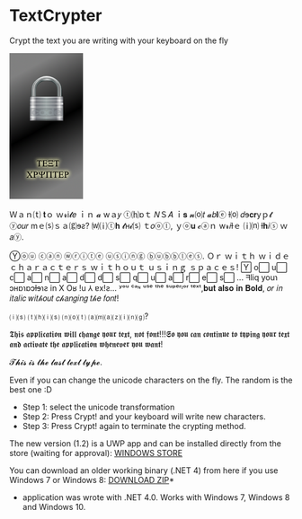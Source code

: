# TextCrypter
Crypt the text you are writing with your keyboard on the fly

![alt tag](https://raw.githubusercontent.com/Adrianotiger/TextCrypter/master/key.png)

Ｗａｎ⒯ 𝐭ｏ ｗ𝓻i𝓽𝑒 ｉｎ 𝓪 wａ𝑦 ⓣ⒣ɒｔ 𝑁Ｓ𝐴 ｉ𝐬 𝓷⒪𝑡 𝓪𝑏𝐥ⓔ ƚ⒪ 𝑑ɘ𝐜𝐫yｐ𝓽 ⓨ𝑜𝑢𝑟 mｅ⒮ｓａ⒢ɘƨ?
⒲⒤ⓣ𝐡 𝓽ʜ𝓲⒮ ｔ𝑜ⓞⓛ, ｙⓞ𝐮 𝓬ⓐｎ w𝓻𝑖ƚｅ ⒤⒩ ƚ𝐡𝑖ⓢ ｗ𝑎ⓨ.

Ⓨⓞⓤ ⓒⓐⓝ ⓦⓡⓘⓣⓔ  ⓤⓢⓘⓝⓖ ⓑⓤⓑⓑⓛⓔⓢ.
Ｏｒ ｗｉｔｈ ｗｉｄｅ ｃｈａｒａｃｔｅｒｓ ｗｉｔｈｏｕｔ ｕｓｉｎｇ ｓｐａｃｅｓ!
Y⃞  o⃞  u⃞   c⃞  a⃞  n⃞   a⃞  d⃞  d⃞   s⃞  q⃞  u⃞  a⃞  r⃞  e⃞  s⃞  ...
ᖷliq youɿ ɔʜɒɿɒɔƚɘɿƨ in X
Oʁ !u ⅄ ɐx!ƨ...
ʸᵒᵘ ᶜᵃᶰ ᵘˢᵉ ᵗʰᵉ ˢᵘᵖᵉʳᶦᵒʳ ᵗᵉˣᵗ,𝐛𝐮𝐭 𝐚𝐥𝐬𝐨 𝐢𝐧 𝐁𝐨𝐥𝐝, 𝑜𝑟 𝑖𝑛 𝑖𝑡𝑎𝑙𝑖𝑐 𝑤𝑖𝑡𝒽𝑜𝑢𝑡 𝑐𝒽𝑎𝑛𝑔𝑖𝑛𝑔 𝑡𝒽𝑒 𝑓𝑜𝑛𝑡!

⒤⒮ ⒯⒣⒤⒮ ⒩⒪⒯ ⒜⒨⒜⒵⒤⒩⒢?

𝕿𝖍𝖎𝖘 𝖆𝖕𝖕𝖑𝖎𝖈𝖆𝖙𝖎𝖔𝖓 𝖜𝖎𝖑𝖑 𝖈𝖍𝖆𝖓𝖌𝖊 𝖞𝖔𝖚𝖗 𝖙𝖊𝖝𝖙, 𝖓𝖔𝖙 𝖋𝖔𝖓𝖙!!!𝕾𝖔 𝖞𝖔𝖚 𝖈𝖆𝖓 𝖈𝖔𝖓𝖙𝖎𝖓𝖚𝖊 𝖙𝖔 𝖙𝖞𝖕𝖎𝖓𝖌 𝖞𝖔𝖚𝖗 𝖙𝖊𝖝𝖙 𝖆𝖓𝖉 𝖆𝖈𝖙𝖎𝖛𝖆𝖙𝖊 𝖙𝖍𝖊 𝖆𝖕𝖕𝖑𝖎𝖈𝖆𝖙𝖎𝖔𝖓 𝖜𝖍𝖊𝖓𝖊𝖛𝖊𝖗 𝖞𝖔𝖚 𝖜𝖆𝖓𝖙!

𝓣𝓱𝓲𝓼 𝓲𝓼 𝓽𝓱𝓮 𝓵𝓪𝓼𝓽 𝓽𝓮𝔁𝓽 𝓽𝔂𝓹𝓮.

Even if you can change the unicode characters on the fly. The random is the best one :D

* Step 1: select the unicode transformation
* Step 2: Press Crypt! and your keyboard will write new characters.
* Step 3: Press Crypt! again to terminate the crypting method.

The new version (1.2) is a UWP app and can be installed directly from the store (waiting for approval):
[WINDOWS STORE](https://www.microsoft.com/store/apps/9P8F03F9KZZH)

You can download an older working binary (.NET 4) from here if you use Windows 7 or Windows 8: 
[DOWNLOAD ZIP](http://esheep.petrucci.ch/TextCrypter/Text%20Crypter.zip)*

* application was wrote with .NET 4.0. Works with Windows 7, Windows 8 and Windows 10.

